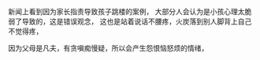 新闻上看到因为家长指责导致孩子跳楼的案例，
大部分人会认为是小孩心理太脆弱了导致的，这是错误观念，
这也是站着说话不腰疼，火炭落到别人脚背上自己不觉得疼，

因为父母是凡夫，有贪嗔痴慢疑，所以会产生怨恨恼怒烦的情绪，
